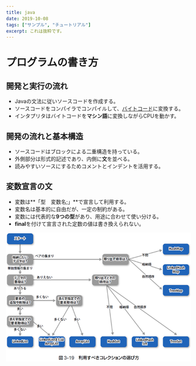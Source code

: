 ```yaml
---
title: java
date: 2019-10-08
tags: ["サンプル", "チュートリアル"]
excerpt: これは抜粋です。
---
```

# プログラムの書き方

## 開発と実行の流れ
- Javaの文法に従いソースコードを作成する。  
- ソースコードをコンパイラでコンパイルして、<u>バイトコード</u>に変換する。  
- インタプリタはバイトコードを**マシン語**に変換しながらCPUを動かす。  

## 開発の流れと基本構造
- ソースコードはブロックによる二重構造を持っている。  
- 外側部分は形式的記述であり、内側に**文**を並べる。  
- 読みやすいソースにするためコメントとインデントを活用する。  

## 変数宣言の文
- 変数は**「型　変数名;」**で宣言して利用する。  
- 変数名は基本的に自由だが、一定の制約がある。  
- 変数には代表的な**9つの型**があり、用途に合わせて使い分ける。  
- **final**を付けて宣言された定数の値は書き換えられない。  















![Collection](./images/Collection.png)
